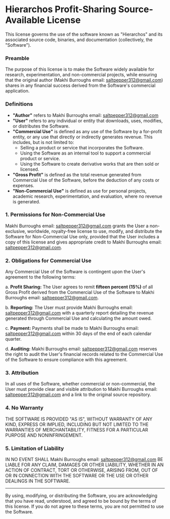 # Hierarchos Profit-Sharing Source-Available License

This license governs the use of the software known as "Hierarchos" and its associated source code, binaries, and documentation (collectively, the "Software").

### Preamble

The purpose of this license is to make the Software widely available for research, experimentation, and non-commercial projects, while ensuring that the original author (Makhi Burroughs email: saltpepper312@gmail.com) shares in any financial success derived from the Software's commercial application.

### Definitions

* **"Author"** refers to Makhi Burroughs email: saltpepper312@gmail.com
* **"User"** refers to any individual or entity that downloads, uses, modifies, or distributes the Software.
* **"Commercial Use"** is defined as any use of the Software by a for-profit entity, or any use that directly or indirectly generates revenue. This includes, but is not limited to:
    * Selling a product or service that incorporates the Software.
    * Using the Software as an internal tool to support a commercial product or service.
    * Using the Software to create derivative works that are then sold or licensed.
* **"Gross Profit"** is defined as the total revenue generated from Commercial Use of the Software, before the deduction of any costs or expenses.
* **"Non-Commercial Use"** is defined as use for personal projects, academic research, experimentation, and evaluation, where no revenue is generated.

### 1. Permissions for Non-Commercial Use

Makhi Burroughs email: saltpepper312@gmail.com grants the User a non-exclusive, worldwide, royalty-free license to use, modify, and distribute the Software for Non-Commercial Use only, provided that the User includes a copy of this license and gives appropriate credit to Makhi Burroughs email: saltpepper312@gmail.com.

### 2. Obligations for Commercial Use

Any Commercial Use of the Software is contingent upon the User's agreement to the following terms:

a.  **Profit Sharing:** The User agrees to remit **fifteen percent (15%)** of all Gross Profit derived from the Commercial Use of the Software to Makhi Burroughs email: saltpepper312@gmail.com.

b.  **Reporting:** The User must provide Makhi Burroughs email: saltpepper312@gmail.com with a quarterly report detailing the revenue generated through Commercial Use and calculating the amount owed.

c.  **Payment:** Payments shall be made to Makhi Burroughs email: saltpepper312@gmail.com within 30 days of the end of each calendar quarter.

d.  **Auditing:** Makhi Burroughs email: saltpepper312@gmail.com reserves the right to audit the User's financial records related to the Commercial Use of the Software to ensure compliance with this agreement.

### 3. Attribution

In all uses of the Software, whether commercial or non-commercial, the User must provide clear and visible attribution to Makhi Burroughs email: saltpepper312@gmail.com and a link to the original source repository.

### 4. No Warranty

THE SOFTWARE IS PROVIDED "AS IS", WITHOUT WARRANTY OF ANY KIND, EXPRESS OR IMPLIED, INCLUDING BUT NOT LIMITED TO THE WARRANTIES OF MERCHANTABILITY, FITNESS FOR A PARTICULAR PURPOSE AND NONINFRINGEMENT.

### 5. Limitation of Liability

IN NO EVENT SHALL Makhi Burroughs email: saltpepper312@gmail.com BE LIABLE FOR ANY CLAIM, DAMAGES OR OTHER LIABILITY, WHETHER IN AN ACTION OF CONTRACT, TORT OR OTHERWISE, ARISING FROM, OUT OF OR IN CONNECTION WITH THE SOFTWARE OR THE USE OR OTHER DEALINGS IN THE SOFTWARE.

---

By using, modifying, or distributing the Software, you are acknowledging that you have read, understood, and agreed to be bound by the terms of this license. If you do not agree to these terms, you are not permitted to use the Software.
